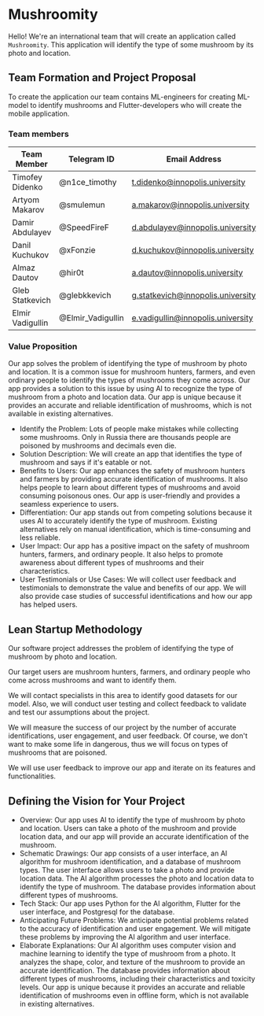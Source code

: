 # Mushroomity #

Hello! We're an international team that will create an application called `Mushroomity`. This application
will identify the type of some mushroom by its photo and location.

## Team Formation and Project Proposal ##

To create the application our team contains ML-engineers for creating ML-model to identify mushrooms and
Flutter-developers who will create the mobile application.

### Team members ###

| Team Member      | Telegram ID       | Email Address                     |
|------------------|-------------------|-----------------------------------|
| Timofey Didenko  | @n1ce_timothy     | t.didenko@innopolis.university    |
| Artyom Makarov   | @smulemun         | a.makarov@innopolis.university    |
| Damir Abdulayev  | @SpeedFireF       | d.abdulayev@innopolis.university  |
| Danil Kuchukov   | @xFonzie          | d.kuchukov@innopolis.university   |
| Almaz Dautov     | @hir0t            | a.dautov@innopolis.university     |
| Gleb Statkevich  | @glebkkevich      | g.statkevich@innopolis.university |
| Elmir Vadigullin | @Elmir_Vadigullin | e.vadigullin@innopolis.university |

### Value Proposition ###
Our app solves the problem of identifying the type of mushroom by photo and location. It is a common issue for mushroom
hunters, farmers, and even ordinary people to identify the types of mushrooms they come across. Our app provides a
solution to this issue by using AI to recognize the type of mushroom from a photo and location data. Our app is unique
because it provides an accurate and reliable identification of mushrooms, which is not available in existing
alternatives.
- Identify the Problem: Lots of people make mistakes while collecting some mushrooms. Only in Russia there are thousands
people are poisoned by mushrooms and decimals even die.
- Solution Description: We will create an app that identifies the type of mushroom and says if it's eatable or not.
- Benefits to Users: Our app enhances the safety of mushroom hunters and farmers by providing accurate identification of
mushrooms. It also helps people to learn about different types of mushrooms and avoid consuming poisonous ones. Our app
is user-friendly and provides a seamless experience to users.
- Differentiation: Our app stands out from competing solutions because it uses AI to accurately identify the type of
mushroom. Existing alternatives rely on manual identification, which is time-consuming and less reliable. 
- User Impact: Our app has a positive impact on the safety of mushroom hunters, farmers, and ordinary people. It also
helps to promote awareness about different types of mushrooms and their characteristics.
- User Testimonials or Use Cases: We will collect user feedback and testimonials to demonstrate the value and benefits
of our app. We will also provide case studies of successful identifications and how our app has helped users.

## Lean Startup Methodology ##
Our software project addresses the problem of identifying the type of mushroom by photo and location. 

Our target users are mushroom hunters, farmers, and ordinary people who come across mushrooms and want to identify them. 

We will contact specialists in this area to identify good datasets for our model. Also, we will conduct user testing and
collect feedback to validate and test our assumptions about the project.

We will measure the success of our project by the number of accurate identifications, user engagement, and user
feedback. Of course, we don't want to make some life in dangerous, thus we will focus on types of mushrooms that are
poisoned.

We will use user feedback to improve our app and iterate on its features and functionalities. 

## Defining the Vision for Your Project ##
- Overview: Our app uses AI to identify the type of mushroom by photo and location. Users can take a photo of the
mushroom and provide location data, and our app will provide an accurate identification of the mushroom. 
- Schematic Drawings: Our app consists of a user interface, an AI algorithm for mushroom identification, and a database
of mushroom types. The user interface allows users to take a photo and provide location data. The AI algorithm processes
the photo and location data to identify the type of mushroom. The database provides information about different types of
mushrooms. 
- Tech Stack: Our app uses Python for the AI algorithm, Flutter for the user interface, and Postgresql for the database.
- Anticipating Future Problems: We anticipate potential problems related to the accuracy of identification and user
engagement. We will mitigate these problems by improving the AI algorithm and user interface. 
- Elaborate Explanations: Our AI algorithm uses computer vision and machine learning to identify the type of mushroom
from a photo. It analyzes the shape, color, and texture of the mushroom to provide an accurate identification. The
database provides information about different types of mushrooms, including their characteristics and toxicity levels.
Our app is unique because it provides an accurate and reliable identification of mushrooms even in offline form, which
is not available in existing alternatives.
